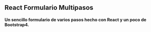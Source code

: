 ## React Formulario Multipasos

#### Un sencillo formulario de varios pasos hecho con React y un poco de Bootstrap4.
